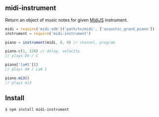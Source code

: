 ## midi-instrument

Return an object of music notes for given [MidiJS](https://github.com/mudcube/MIDI.js) instrument. 

```js
midi = require('midi-sdk')('path/to/midi', ['acoustic_grand_piano'])
instrument = require('midi-instrument')

piano = instrument(midi, 0, 0) // channel, program

piano.c(1, 128) // delay, velocity
// plays Do / C

piano['la#1']()
// plays A# / La# 1

piano.mi3()
// plays mi3
```

## Install

```bash
$ npm install midi-instrument
```
